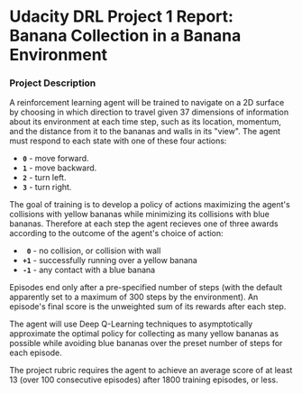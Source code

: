 # Udacity DRL Project 1 Report: Banana Collection in a Banana Environment

### Project Description

A reinforcement learning agent will be trained to navigate on a 2D surface by choosing in which direction to travel given 37 dimensions of information about its environment at each time step, such as its location, momentum, and the distance from it to the bananas and walls in its "view". The agent must respond to each state with one of these four actions:

- **`0`** - move forward.
- **`1`** - move backward.
- **`2`** - turn left.
- **`3`** - turn right.

The goal of training is to develop a policy of actions maximizing the agent's collisions with yellow bananas while minimizing its collisions with blue bananas. Therefore at each step the agent recieves one of three awards according to the outcome of the agent's choice of action:
-  **` 0`**  - no collision, or collision with wall
-  **`+1`** - successfully running over a yellow banana
-  **`-1`** - any contact with a blue banana

Episodes end only after a pre-specified number of steps (with the default apparently set to a maximum of 300 steps by the environment). An episode's final score is the unweighted sum of its rewards after each step.

The agent will use Deep Q-Learning techniques to asymptotically approximate the optimal policy for collecting as many yellow bananas as possible while avoiding blue bananas over the preset number of steps for each episode.  

The project rubric requires the agent to achieve an average score of at least 13 (over 100 consecutive episodes) after 1800 training episodes, or less.